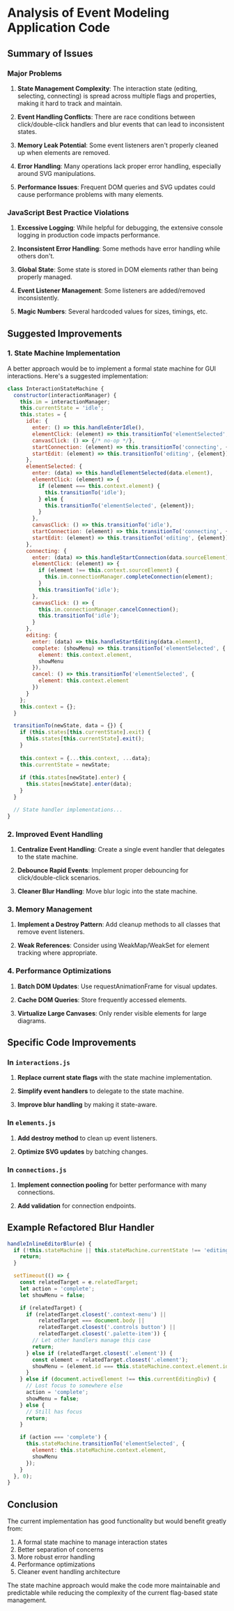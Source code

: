 # Analysis of Event Modeling Application Code

## Summary of Issues

### Major Problems

1. **State Management Complexity**: The interaction state (editing, selecting, connecting) is spread across multiple flags and properties, making it hard to track and maintain.

2. **Event Handling Conflicts**: There are race conditions between click/double-click handlers and blur events that can lead to inconsistent states.

3. **Memory Leak Potential**: Some event listeners aren't properly cleaned up when elements are removed.

4. **Error Handling**: Many operations lack proper error handling, especially around SVG manipulations.

5. **Performance Issues**: Frequent DOM queries and SVG updates could cause performance problems with many elements.

### JavaScript Best Practice Violations

1. **Excessive Logging**: While helpful for debugging, the extensive console logging in production code impacts performance.

2. **Inconsistent Error Handling**: Some methods have error handling while others don't.

3. **Global State**: Some state is stored in DOM elements rather than being properly managed.

4. **Event Listener Management**: Some listeners are added/removed inconsistently.

5. **Magic Numbers**: Several hardcoded values for sizes, timings, etc.

## Suggested Improvements

### 1. State Machine Implementation

A better approach would be to implement a formal state machine for GUI interactions. Here's a suggested implementation:

```javascript
class InteractionStateMachine {
  constructor(interactionManager) {
    this.im = interactionManager;
    this.currentState = 'idle';
    this.states = {
      idle: {
        enter: () => this.handleEnterIdle(),
        elementClick: (element) => this.transitionTo('elementSelected', {element}),
        canvasClick: () => {/* no-op */},
        startConnection: (element) => this.transitionTo('connecting', {sourceElement: element}),
        startEdit: (element) => this.transitionTo('editing', {element})
      },
      elementSelected: {
        enter: (data) => this.handleElementSelected(data.element),
        elementClick: (element) => {
          if (element === this.context.element) {
            this.transitionTo('idle');
          } else {
            this.transitionTo('elementSelected', {element});
          }
        },
        canvasClick: () => this.transitionTo('idle'),
        startConnection: (element) => this.transitionTo('connecting', {sourceElement: element}),
        startEdit: (element) => this.transitionTo('editing', {element})
      },
      connecting: {
        enter: (data) => this.handleStartConnection(data.sourceElement),
        elementClick: (element) => {
          if (element !== this.context.sourceElement) {
            this.im.connectionManager.completeConnection(element);
          }
          this.transitionTo('idle');
        },
        canvasClick: () => {
          this.im.connectionManager.cancelConnection();
          this.transitionTo('idle');
        }
      },
      editing: {
        enter: (data) => this.handleStartEditing(data.element),
        complete: (showMenu) => this.transitionTo('elementSelected', {
          element: this.context.element,
          showMenu
        }),
        cancel: () => this.transitionTo('elementSelected', {
          element: this.context.element
        })
      }
    };
    this.context = {};
  }

  transitionTo(newState, data = {}) {
    if (this.states[this.currentState].exit) {
      this.states[this.currentState].exit();
    }
    
    this.context = {...this.context, ...data};
    this.currentState = newState;
    
    if (this.states[newState].enter) {
      this.states[newState].enter(data);
    }
  }

  // State handler implementations...
}
```

### 2. Improved Event Handling

1. **Centralize Event Handling**: Create a single event handler that delegates to the state machine.

2. **Debounce Rapid Events**: Implement proper debouncing for click/double-click scenarios.

3. **Cleaner Blur Handling**: Move blur logic into the state machine.

### 3. Memory Management

1. **Implement a Destroy Pattern**: Add cleanup methods to all classes that remove event listeners.

2. **Weak References**: Consider using WeakMap/WeakSet for element tracking where appropriate.

### 4. Performance Optimizations

1. **Batch DOM Updates**: Use requestAnimationFrame for visual updates.

2. **Cache DOM Queries**: Store frequently accessed elements.

3. **Virtualize Large Canvases**: Only render visible elements for large diagrams.

## Specific Code Improvements

### In `interactions.js`

1. **Replace current state flags** with the state machine implementation.

2. **Simplify event handlers** to delegate to the state machine.

3. **Improve blur handling** by making it state-aware.

### In `elements.js`

1. **Add destroy method** to clean up event listeners.

2. **Optimize SVG updates** by batching changes.

### In `connections.js`

1. **Implement connection pooling** for better performance with many connections.

2. **Add validation** for connection endpoints.

## Example Refactored Blur Handler

```javascript
handleInlineEditorBlur(e) {
  if (!this.stateMachine || this.stateMachine.currentState !== 'editing') {
    return;
  }

  setTimeout(() => {
    const relatedTarget = e.relatedTarget;
    let action = 'complete';
    let showMenu = false;

    if (relatedTarget) {
      if (relatedTarget.closest('.context-menu') || 
          relatedTarget === document.body ||
          relatedTarget.closest('.controls button') ||
          relatedTarget.closest('.palette-item')) {
        // Let other handlers manage this case
        return;
      } else if (relatedTarget.closest('.element')) {
        const element = relatedTarget.closest('.element');
        showMenu = (element.id === this.stateMachine.context.element.id);
      }
    } else if (document.activeElement !== this.currentEditingDiv) {
      // Lost focus to somewhere else
      action = 'complete';
      showMenu = false;
    } else {
      // Still has focus
      return;
    }

    if (action === 'complete') {
      this.stateMachine.transitionTo('elementSelected', {
        element: this.stateMachine.context.element,
        showMenu
      });
    }
  }, 0);
}
```

## Conclusion

The current implementation has good functionality but would benefit greatly from:

1. A formal state machine to manage interaction states
2. Better separation of concerns
3. More robust error handling
4. Performance optimizations
5. Cleaner event handling architecture

The state machine approach would make the code more maintainable and predictable while reducing the complexity of the current flag-based state management.